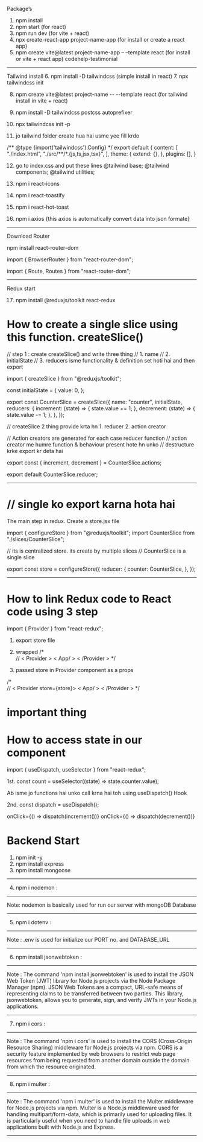 Package’s

1. npm install
2. npm start (for react)
3. npm run dev (for vite + react)
4. npx create-react-app project-name-app (for install or create a react app)
5. npm create vite@latest project-name-app – –template react (for install or vite + react app)
   codehelp-testimonial

---

Tailwind install 6. npm install -D tailwindcss (simple install in react) 7. npx tailwindcss init

8. npm create vite@latest project-name -- --template react (for tailwind install in vite + react)
9. npm install -D tailwindcss postcss autoprefixer
10. npx tailwindcss init -p

11. jo tailwind folder create hua hai usme yee fill krdo

/** @type {import('tailwindcss').Config} \*/
export default {
content: [
"./index.html",
"./src/**/\*.{js,ts,jsx,tsx}",
],
theme: {
extend: {},
},
plugins: [],
}

12. go to index.css and put these lines
    @tailwind base;
    @tailwind components;
    @tailwind utilities;

13. npm i react-icons

14. npm i react-toastify
15. npm i react-hot-toast

16. npm i axios {this axios is automatically convert data into json formate}

---

Download Router

npm install react-router-dom

import { BrowserRouter } from "react-router-dom";

<BrowserRouter> <App/> </BrowserRouter>

import { Route, Routes } from "react-router-dom";
<Routes>
<Route path="" element={component}/>
</Routes>

---

Redux start

17. npm install @reduxjs/toolkit react-redux

# How to create a single slice using this function. createSlice()

// step 1 : create createSlice() and write three thing
// 1. name
// 2. initialState
// 3. reducers isme functionality & definition set hoti hai and then export

import { createSlice } from "@reduxjs/toolkit";

const initialState = {
value: 0,
};

export const CounterSlice = createSlice({
name: "counter",
initialState,
reducers: {
increment: (state) => {
state.value += 1;
},
decrement: (state) => {
state.value -= 1;
},
},
});

// createSlice 2 thing provide krta hn 1. reducer 2. action creator

// Action creators are generated for each case reducer function
// action creator me humre function & behaviour present hote hn unko
// destructure krke export kr deta hai

export const { increment, decrement } = CounterSlice.actions;

export default CounterSlice.reducer;

---

# // single ko export karna hota hai

The main step in redux. Create a store.jsx file

import { configureStore } from "@reduxjs/toolkit";
import CounterSlice from "./slices/CounterSlice";

// its is centralized store. its create by multiple slices
// CounterSlice is a single slice

export const store = configureStore({
reducer: {
counter: CounterSlice,
},
});

---

# How to link Redux code to React code using 3 step

import { Provider } from "react-redux";

1. export store file
2. wrapped
/*  
// < Provider >
    < App/ >
< /Provider >
*/

3. passed store in Provider component as a props

/*  
// < Provider  store={store}>
    < App/ >
< /Provider >
*/

# important thing

# How to access state in our component

import { useDispatch, useSelector } from "react-redux";

1st. const count = useSelector((state) => state.counter.value);

Ab isme jo functions hai unko call krna hai toh using useDispatch() Hook

2nd. const dispatch = useDispatch();

onClick={() => dispatch(increment())}
onClick={() => dispatch(decrement())}

# Backend Start

1. npm init -y
2. npm install express
3. npm install mongoose

--------------------------------------------------------------------------------------------------------------------------------------------------------------------------------------------------------------------

4. npm i nodemon : 
--------------------------------------------------------------------------------------------------------------------------------------------------------------------------------------------------------------------
Note: nodemon is basically used for run our server with mongoDB Database

--------------------------------------------------------------------------------------------------------------------------------------------------------------------------------------------------------------------

5. npm i dotenv :
--------------------------------------------------------------------------------------------------------------------------------------------------------------------------------------------------------------------
Note : .env is used for initialize our PORT no. and DATABASE_URL 

--------------------------------------------------------------------------------------------------------------------------------------------------------------------------------------------------------------------

6. npm install jsonwebtoken :
--------------------------------------------------------------------------------------------------------------------------------------------------------------------------------------------------------------------
Note : The command 'npm install jsonwebtoken' is used to install the JSON Web Token (JWT) library for Node.js projects via the Node Package Manager (npm). JSON Web Tokens are a compact, URL-safe means of representing claims to be transferred between two parties. This library, jsonwebtoken, allows you to generate, sign, and verify JWTs in your Node.js applications.

--------------------------------------------------------------------------------------------------------------------------------------------------------------------------------------------------------------------

7. npm i cors  :
--------------------------------------------------------------------------------------------------------------------------------------------------------------------------------------------------------------------
 
Note : The command 'npm i cors' is used to install the CORS (Cross-Origin Resource Sharing) middleware for Node.js projects via npm. CORS is a security feature implemented by web browsers to restrict web page resources from being requested from another domain outside the domain from which the resource originated.

--------------------------------------------------------------------------------------------------------------------------------------------------------------------------------------------------------------------

8. npm i multer :
--------------------------------------------------------------------------------------------------------------------------------------------------------------------------------------------------------------------

Note : The command 'npm i multer' is used to install the Multer middleware for Node.js projects via npm. Multer is a Node.js middleware used for handling multipart/form-data, which is primarily used for uploading files. It is particularly useful when you need to handle file uploads in web applications built with Node.js and Express.

--------------------------------------------------------------------------------------------------------------------------------------------------------------------------------------------------------------------



